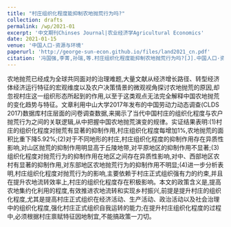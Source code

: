```yaml
---
title: "村庄组织化程度能抑制农地抛荒行为吗?"
collection: drafts
permalink: /wp/2021-01
excerpt: '中文期刊Chinses Journal|农业经济学Agricultural Economics'
date: 2021-01-15
venue: '中国人口·资源与环境'
paperurl: 'http://george-sun-econ.github.io/files/land2021_cn.pdf'
citation: '冯国强,李菁,孙瑞,等.村庄组织化程度能抑制农地抛荒行为吗?[J].中国人口·资源与环境,2021,31(01):165-172.'
---
```


农地抛荒已经成为全球共同面对的治理难题,大量文献从经济增长路径、转型经济体经济运行特征的宏观维度以及农户决策情景的微观视角探讨农地抛荒的原因,却忽视村庄这一组织形态所起到的作用,以至于这类观点无法完全解释中国农地抛荒的变化趋势与特征。文章利用中山大学2017年发布的中国劳动力动态调查(CLDS 2017)数据库村庄层面的问卷调查数据,来揭示了当代中国村庄的组织化程度与农户抛荒行为之间的关联逻辑,从中把握中国农地抛荒演变的规律。实证结果表明:(1)村庄的组织化程度对抛荒有显著的抑制作用,村庄组织化程度每增加1%,农地抛荒的面积比重下降5.92%;(2)对于不同地形的村庄,村庄组织化程度的抑制作用存在异质性影响,对山区抛荒的抑制作用明显高于丘陵地带,对平原地区的抑制作用不显著;(3)组织化程度对抛荒行为的抑制作用在地区之间存在异质性影响,对中、西部地区农村有显著的抑制作用,对东部地区农地抛荒行为的抑制作用不明显;(4)进一步分析表明,村庄组织化程度对抛荒行为的影响,主要依赖于村庄正式组织强有力的约束,并且在提升农地流转效率上,村庄的组织化程度存在积极影响。本文的政策含义是,提高农地集约化利用的程度,有效推进农地流转和实现乡村振兴,前提是提升村庄的组织化程度,尤其是提高村庄正式组织在经济活动、生产活动、政治活动以及社会治理中的组织化程度,强化村庄正式组织自我运转的能力;在提升村庄组织化程度的过程中,必须根据村庄禀赋特征因地制宜,不能搞政策一刀切。
